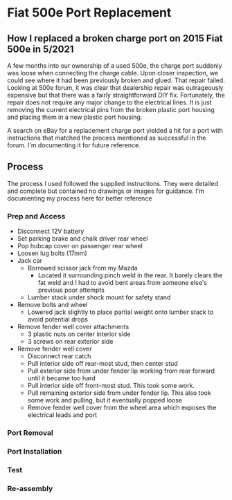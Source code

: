 # Fiat 500e Port Replacement
## How I replaced a broken charge port on 2015 Fiat 500e in 5/2021
A few months into our ownership of a used 500e, the charge port suddenly was loose when connecting the charge cable.  Upon closer inspection, we could see where it had been previously broken and glued.  That repair failed.  Looking at 500e forum, it was clear that dealership repair was outrageously expensive but that there was a fairly straightforward DIY fix.  Fortunately, the repair does not require any major change to the electrical lines.  It is just removing the current electrical pins from the broken plastic port housing and placing them in a new plastic port housing.

A search on eBay for a replacement charge port yielded a hit for a port with instructions that matched the process mentioned as successful in the forum.  I'm documenting it for future reference.

## Process
The process I used followed the supplied instructions.  They were detailed and complete but contained no drawings or images for guidance.  I'm documenting my process here for better reference

### Prep and Access
- Disconnect 12V battery
- Set parking brake and chalk driver rear wheel
- Pop hubcap cover on passenger rear wheel
- Loosen lug bolts (17mm)
- Jack car
  - Borrowed scissor jack from my Mazda
    - Located it surrounding pinch weld in the rear.  It barely clears the fat weld and I had to avoid bent areas from someone else's previous poor attempts
  - Lumber stack under shock mount for safety stand
- Remove bolts and wheel
  - Lowered jack slightly to place partial weight onto lumber stack to avoid potential drops
- Remove fender well cover attachments
  - 3 plastic nuts on center interior side
  - 3 screws on rear exterior side
- Remove fender well cover
  - Disconnect rear catch
  - Pull interior side off rear-most stud, then center stud
  - Pull exterior side from under fender lip working from rear forward until it became too hard
  - Pull interior side off front-most stud.  This took some work.
  - Pull remaining exterior side from under fender lip.  This also took some work and pulling, but it eventually popped loose
  - Remove fender well cover from the wheel area which exposes the electrical leads and port

### Port Removal

### Port Installation

### Test

### Re-assembly

